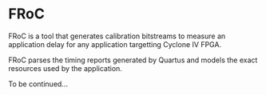 # FRoC

FRoC is a tool that generates calibration bitstreams to measure an application delay for any application targetting Cyclone IV FPGA.

FRoC parses the timing reports generated by Quartus and models the exact resources used by the application.

To be continued...

